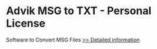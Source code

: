 # Advik MSG to TXT - Personal License
Software to Convert MSG Files
[>> Detailed information](https://secure.shareit.com/shareit/product.html?productid=300805157&affiliateid=200057808)
